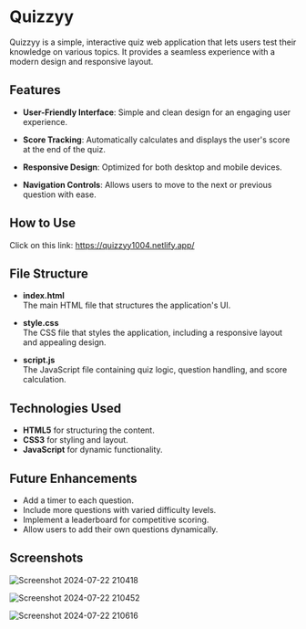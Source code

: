 # Quizzyy

Quizzyy is a simple, interactive quiz web application that lets users test their knowledge on various topics. It provides a seamless experience with a modern design and responsive layout.

## Features

- **User-Friendly Interface**: Simple and clean design for an engaging user experience.

- **Score Tracking**: Automatically calculates and displays the user's score at the end of the quiz.
- **Responsive Design**: Optimized for both desktop and mobile devices.
- **Navigation Controls**: Allows users to move to the next or previous question with ease.

## How to Use
Click on this link: https://quizzyy1004.netlify.app/
## File Structure

- **index.html**  
  The main HTML file that structures the application's UI.
  
- **style.css**  
  The CSS file that styles the application, including a responsive layout and appealing design.
  
- **script.js**  
  The JavaScript file containing quiz logic, question handling, and score calculation.

## Technologies Used

- **HTML5** for structuring the content.
- **CSS3** for styling and layout.
- **JavaScript** for dynamic functionality.

## Future Enhancements

- Add a timer to each question.
- Include more questions with varied difficulty levels.
- Implement a leaderboard for competitive scoring.
- Allow users to add their own questions dynamically.



## Screenshots
![Screenshot 2024-07-22 210418](https://github.com/user-attachments/assets/91032d32-bee0-49ea-bd82-1742c027a205)

![Screenshot 2024-07-22 210452](https://github.com/user-attachments/assets/d9676557-2ab6-43c1-890f-12234e5f468f)

![Screenshot 2024-07-22 210616](https://github.com/user-attachments/assets/24e7f7f6-a7de-450e-b941-6d79abae4ca4)

